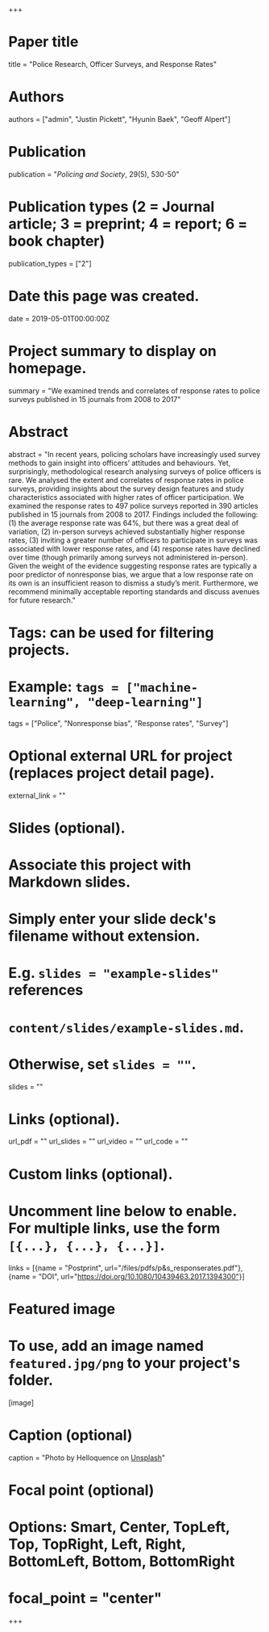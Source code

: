 +++
# Paper title
title = "Police Research, Officer Surveys, and Response Rates"

# Authors
authors = ["admin", "Justin Pickett", "Hyunin Baek", "Geoff Alpert"]

# Publication
publication = "*Policing and Society*, 29(5), 530-50"

# Publication types (2 = Journal article; 3 = preprint; 4 = report; 6 = book chapter)
publication_types = ["2"]

# Date this page was created.
date = 2019-05-01T00:00:00Z

# Project summary to display on homepage.
summary = "We examined trends and correlates of response rates to police surveys published in 15 journals from 2008 to 2017"

# Abstract
abstract = "In recent years, policing scholars have increasingly used survey methods to gain insight into officers’ attitudes and behaviours. Yet, surprisingly, methodological research analysing surveys of police officers is rare. We analysed the extent and correlates of response rates in police surveys, providing insights about the survey design features and study characteristics associated with higher rates of officer participation. We examined the response rates to 497 police surveys reported in 390 articles published in 15 journals from 2008 to 2017. Findings included the following: (1) the average response rate was 64%, but there was a great deal of variation, (2) in-person surveys achieved substantially higher response rates, (3) inviting a greater number of officers to participate in surveys was associated with lower response rates, and (4) response rates have declined over time (though primarily among surveys not administered in-person). Given the weight of the evidence suggesting response rates are typically a poor predictor of nonresponse bias, we argue that a low response rate on its own is an insufficient reason to dismiss a study’s merit. Furthermore, we recommend minimally acceptable reporting standards and discuss avenues for future research."

# Tags: can be used for filtering projects.
# Example: `tags = ["machine-learning", "deep-learning"]`
tags = ["Police", "Nonresponse bias", "Response rates", "Survey"]

# Optional external URL for project (replaces project detail page).
external_link = ""

# Slides (optional).
#   Associate this project with Markdown slides.
#   Simply enter your slide deck's filename without extension.
#   E.g. `slides = "example-slides"` references 
#   `content/slides/example-slides.md`.
#   Otherwise, set `slides = ""`.
slides = ""

# Links (optional).
url_pdf = ""
url_slides = ""
url_video = ""
url_code = ""

# Custom links (optional).
#   Uncomment line below to enable. For multiple links, use the form `[{...}, {...}, {...}]`.
links = [{name = "Postprint", url="/files/pdfs/p&s_responserates.pdf"}, {name = "DOI", url="https://doi.org/10.1080/10439463.2017.1394300"}]

# Featured image
# To use, add an image named `featured.jpg/png` to your project's folder. 
[image]
  # Caption (optional)
  caption = "Photo by Helloquence on [Unsplash](https://unsplash.com/photos/OQMZwNd3ThU)"
  
  # Focal point (optional)
  # Options: Smart, Center, TopLeft, Top, TopRight, Left, Right, BottomLeft, Bottom, BottomRight
  # focal_point = "center"
+++